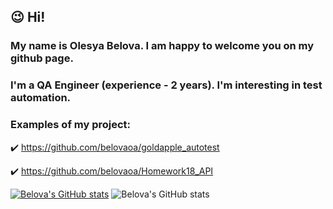 ## :wink: Hi!
### My name is Olesya Belova. I am happy to welcome you on my github page.
### I'm a QA Engineer (experience - 2 years). I'm interesting in test automation.
### Examples of my project:
:heavy_check_mark: https://github.com/belovaoa/goldapple_autotest

:heavy_check_mark: https://github.com/belovaoa/Homework18_API

[![Belova's GitHub stats](https://github-readme-stats.vercel.app/api?username=belovaoa)](https://github.com/anuraghazra/github-readme-stats)
![Belova's GitHub stats](https://github-readme-stats.vercel.app/api?username=belovaoa&show_icons=true&theme=cobalt)
